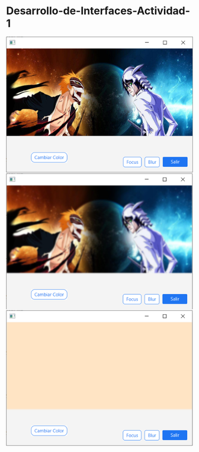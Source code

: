# Desarrollo-de-Interfaces-Actividad-1
![](https://github.com/Richyy999/Desarrollo-de-Interfaces-Actividad-1/blob/master/src/img/sinBlur.PNG)
![](https://github.com/Richyy999/Desarrollo-de-Interfaces-Actividad-1/blob/master/src/img/conBlur.PNG)
![](https://github.com/Richyy999/Desarrollo-de-Interfaces-Actividad-1/blob/master/src/img/cambioColor.PNG)
